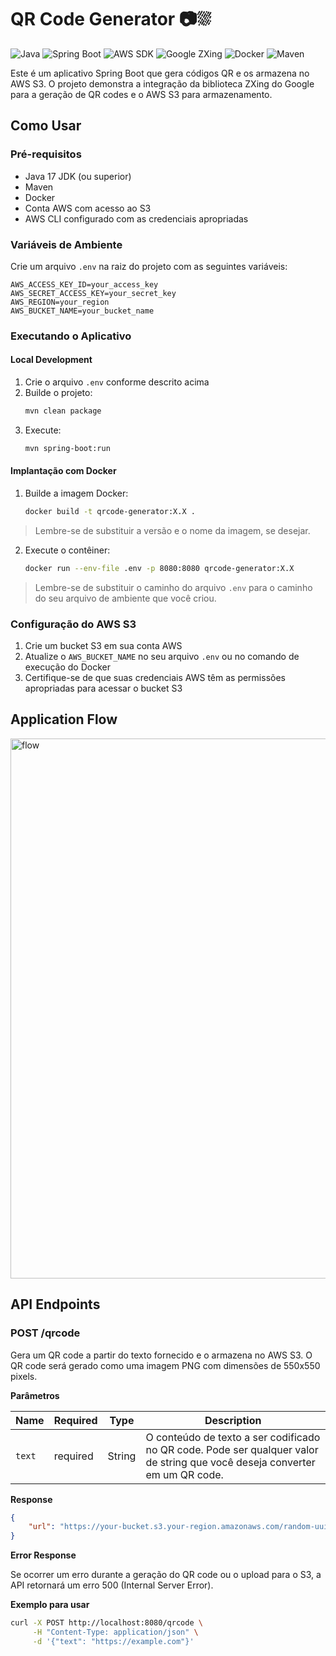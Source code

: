 # QR Code Generator 📷⛆

![Java](https://img.shields.io/badge/Java-21-orange)
![Spring Boot](https://img.shields.io/badge/Spring%20Boot-3.4.4-brightgreen)
![AWS SDK](https://img.shields.io/badge/AWS%20SDK-2.24.12-yellow)
![Google ZXing](https://img.shields.io/badge/Google%20ZXing-3.5.2-blue)
![Docker](https://img.shields.io/badge/Docker-✓-blue)
![Maven](https://img.shields.io/badge/Maven-3.9.6-red)

Este é um aplicativo Spring Boot que gera códigos QR e os armazena no AWS S3. O projeto demonstra a integração da biblioteca ZXing do Google para a geração de QR codes e o AWS S3 para armazenamento.

## Como Usar

### Pré-requisitos

- Java 17 JDK (ou superior)
- Maven
- Docker
- Conta AWS com acesso ao S3
- AWS CLI configurado com as credenciais apropriadas

### Variáveis de Ambiente

Crie um arquivo `.env` na raiz do projeto com as seguintes variáveis:

```env
AWS_ACCESS_KEY_ID=your_access_key
AWS_SECRET_ACCESS_KEY=your_secret_key
AWS_REGION=your_region
AWS_BUCKET_NAME=your_bucket_name
```

### Executando o Aplicativo

#### Local Development

1. Crie o arquivo `.env` conforme descrito acima
2. Builde o projeto:
   ```bash
   mvn clean package
   ```
3. Execute:
   ```bash
   mvn spring-boot:run
   ```

#### Implantação com Docker

1. Builde a imagem Docker:
   ```bash
   docker build -t qrcode-generator:X.X . 
   ```
> Lembre-se de substituir a versão e o nome da imagem, se desejar.

2. Execute o contêiner:
   ```bash
   docker run --env-file .env -p 8080:8080 qrcode-generator:X.X 
   ```

> Lembre-se de substituir o caminho do arquivo `.env` para o caminho do seu arquivo de ambiente que você criou.

### Configuração do AWS S3

1. Crie um bucket S3 em sua conta AWS
2. Atualize o `AWS_BUCKET_NAME` no seu arquivo `.env` ou no comando de execução do Docker
3. Certifique-se de que suas credenciais AWS têm as permissões apropriadas para acessar o bucket S3

## Application Flow

<img width="1184" height="864" alt="flow" src="https://github.com/user-attachments/assets/747d61d0-0e6a-4a73-afa8-39639440c6c6" />


## API Endpoints

### POST /qrcode
Gera um QR code a partir do texto fornecido e o armazena no AWS S3. O QR code será gerado como uma imagem PNG com dimensões de 550x550 pixels.

**Parâmetros**

| Name | Required | Type | Description |
|------|----------|------|-------------|
| `text` | required | String | O conteúdo de texto a ser codificado no QR code. Pode ser qualquer valor de string que você deseja converter em um QR code. |

**Response**

```json
{
    "url": "https://your-bucket.s3.your-region.amazonaws.com/random-uuid"
}
```

**Error Response**

Se ocorrer um erro durante a geração do QR code ou o upload para o S3, a API retornará um erro 500 (Internal Server Error).

**Exemplo para usar**

```bash
curl -X POST http://localhost:8080/qrcode \
     -H "Content-Type: application/json" \
     -d '{"text": "https://example.com"}'
```
